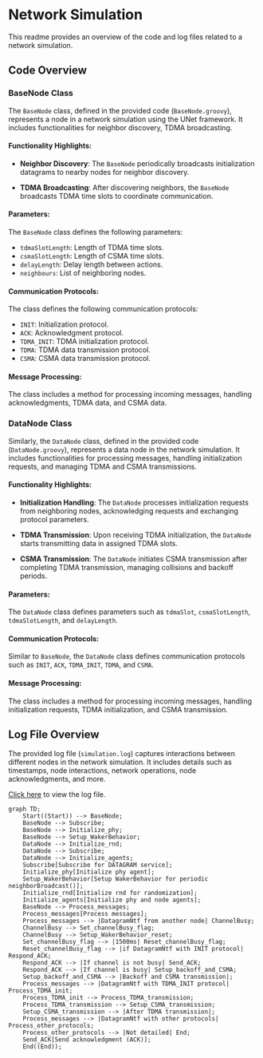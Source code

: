 # Network Simulation

This readme provides an overview of the code and log files related to a network simulation.

## Code Overview

### BaseNode Class

The `BaseNode` class, defined in the provided code (`BaseNode.groovy`), represents a node in a network simulation using the UNet framework. It includes functionalities for neighbor discovery, TDMA broadcasting.

#### Functionality Highlights:

- **Neighbor Discovery**: The `BaseNode` periodically broadcasts initialization datagrams to nearby nodes for neighbor discovery.

- **TDMA Broadcasting**: After discovering neighbors, the `BaseNode` broadcasts TDMA time slots to coordinate communication.

#### Parameters:

The `BaseNode` class defines the following parameters:

- `tdmaSlotLength`: Length of TDMA time slots.
- `csmaSlotLength`: Length of CSMA time slots.
- `delayLength`: Delay length between actions.
- `neighbours`: List of neighboring nodes.

#### Communication Protocols:

The class defines the following communication protocols:

- `INIT`: Initialization protocol.
- `ACK`: Acknowledgment protocol.
- `TDMA_INIT`: TDMA initialization protocol.
- `TDMA`: TDMA data transmission protocol.
- `CSMA`: CSMA data transmission protocol.

#### Message Processing:

The class includes a method for processing incoming messages, handling acknowledgments, TDMA data, and CSMA data.

### DataNode Class

Similarly, the `DataNode` class, defined in the provided code (`DataNode.groovy`), represents a data node in the network simulation. It includes functionalities for processing messages, handling initialization requests, and managing TDMA and CSMA transmissions.

#### Functionality Highlights:

- **Initialization Handling**: The `DataNode` processes initialization requests from neighboring nodes, acknowledging requests and exchanging protocol parameters.

- **TDMA Transmission**: Upon receiving TDMA initialization, the `DataNode` starts transmitting data in assigned TDMA slots.

- **CSMA Transmission**: The `DataNode` initiates CSMA transmission after completing TDMA transmission, managing collisions and backoff periods.

#### Parameters:

The `DataNode` class defines parameters such as `tdmaSlot`, `csmaSlotLength`, `tdmaSlotLength`, and `delayLength`.

#### Communication Protocols:

Similar to `BaseNode`, the `DataNode` class defines communication protocols such as `INIT`, `ACK`, `TDMA_INIT`, `TDMA`, and `CSMA`.

#### Message Processing:

The class includes a method for processing incoming messages, handling initialization requests, TDMA initialization, and CSMA transmission.

## Log File Overview

The provided log file (`simulation.log`) captures interactions between different nodes in the network simulation. It includes details such as timestamps, node interactions, network operations, node acknowledgments, and more.

[Click here](path/to/simulation.log) to view the log file.

```mermaid
graph TD;
    Start((Start)) --> BaseNode;
    BaseNode --> Subscribe;
    BaseNode --> Initialize_phy;
    BaseNode --> Setup_WakerBehavior;
    DataNode --> Initialize_rnd;
    DataNode --> Subscribe;
    DataNode --> Initialize_agents;
    Subscribe[Subscribe for DATAGRAM service];
    Initialize_phy[Initialize phy agent];
    Setup_WakerBehavior[Setup WakerBehavior for periodic neighborBroadcast()];
    Initialize_rnd[Initialize rnd for randomization];
    Initialize_agents[Initialize phy and node agents];
    BaseNode --> Process_messages;
    Process_messages[Process messages];
    Process_messages --> |DatagramNtf from another node| ChannelBusy;
    ChannelBusy --> Set_channelBusy_flag;
    ChannelBusy --> Setup_WakerBehavior_reset;
    Set_channelBusy_flag --> |1500ms| Reset_channelBusy_flag;
    Reset_channelBusy_flag --> |if DatagramNtf with INIT protocol| Respond_ACK;
    Respond_ACK --> |If channel is not busy| Send_ACK;
    Respond_ACK --> |If channel is busy| Setup_backoff_and_CSMA;
    Setup_backoff_and_CSMA --> |Backoff and CSMA transmission|;
    Process_messages --> |DatagramNtf with TDMA_INIT protocol| Process_TDMA_init;
    Process_TDMA_init --> Process_TDMA_transmission;
    Process_TDMA_transmission --> Setup_CSMA_transmission;
    Setup_CSMA_transmission --> |After TDMA transmission|;
    Process_messages --> |DatagramNtf with other protocols| Process_other_protocols;
    Process_other_protocols --> |Not detailed| End;
    Send_ACK[Send acknowledgment (ACK)];
    End((End));

